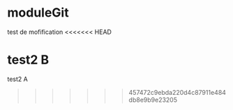 # moduleGit
test de mofification
<<<<<<< HEAD

test2 B
=======
test2 A
>>>>>>> 457472c9ebda220d4c87911e484db8e9b9e23205
